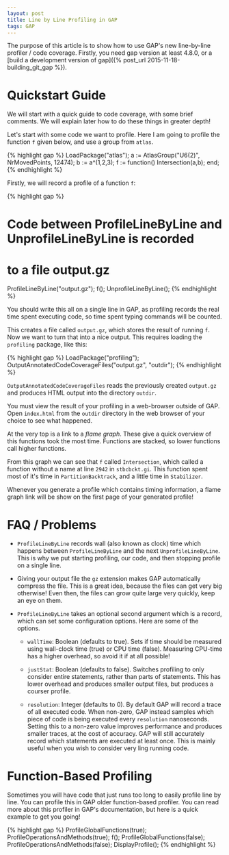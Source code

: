 ```yaml
---
layout: post
title: Line by Line Profiling in GAP
tags: GAP
---
```


The purpose of this article is to show how to use GAP's new line-by-line profiler / code coverage. Firstly, you need gap version at least 4.8.0, or a [build a development version of gap]({% post_url 2015-11-18-building_git_gap %}).

Quickstart Guide
===============

We will start with a quick guide to code coverage, with some brief comments. We will explain later how to do these things in greater depth!

Let's start with some code we want to profile. Here I am going to profile the function `f` given below, and use a group from `atlas`.

{% highlight gap %}
LoadPackage("atlas");
a := AtlasGroup("U6(2)", NrMovedPoints, 12474);
b := a^(1,2,3);
f := function() Intersection(a,b); end;
{% endhighlight %}


Firstly, we will record a profile of a function `f`:

{% highlight gap %}
# Code between ProfileLineByLine and UnprofileLineByLine is recorded
# to a file output.gz
ProfileLineByLine("output.gz"); f(); UnprofileLineByLine();
{% endhighlight %}

You should write this all on a single line in GAP, as profiling records the real time spent executing code, so time spent typing commands will be counted.

This creates a file called `output.gz`, which stores the result of running `f`. Now we want to turn that into a nice output. This requires loading the `profiling` package, like this:

{% highlight gap %}
LoadPackage("profiling");
OutputAnnotatedCodeCoverageFiles("output.gz", "outdir");
{% endhighlight %}

`OutputAnnotatedCodeCoverageFiles` reads the previously created `output.gz` and produces HTML output into the directory `outdir`.

You must view the result of your profiling in a web-browser outside of GAP. Open `index.html` from the `outdir` directory in the web browser of your choice to see what happened.

At the very top is a link to a _flame graph_. These give a quick overview of this functions took the most time. Functions are stacked, so lower functions call higher functions. 

From this graph we can see that `f` called `Intersection`, which called a function without a name at line `2942` in `stbcbckt.gi`. This function spent most of it's time in `PartitionBacktrack`, and a little time in `Stabilizer`.

<object data="{{ site_url }}/assets/flame.svg" type="image/svg+xml" width="100%">
</object>

Whenever you generate a profile which contains timing information, a flame graph link will be show on the first page of your generated profile!


FAQ / Problems
==============

* `ProfileLineByLine` records wall (also known as clock) time which happens between `ProfileLineByLine` and the next `UnprofileLineByLine`. This is why we put starting profiling, our code, and then stopping profile on a single line.

* Giving your output file the `gz` extension makes GAP automatically compress the file. This is a great idea, because the files can get very big otherwise! Even then, the files can grow quite large very quickly, keep an eye on them.

* `ProfileLineByLine` takes an optional second argument which is a record, which can set some configuration options. Here are some of the options.

  * `wallTime`:
      Boolean (defaults to true). Sets if time should be measured using wall-clock time (true) or CPU time (false). Measuring CPU-time has a higher overhead, so avoid it if at all possible!

  * `justStat`:
        Boolean (defaults  to  false).  Switches profiling to only consider entire statements,  rather  than  parts of statements.  This has lower overhead and produces smaller output files, but produces a courser profile. 

  * `resolution`:
        Integer (defaults to 0). By default GAP will record a trace of all executed code. When non-zero, GAP instead samples which piece of code is being executed every `resolution` nanoseconds. Setting this to a non-zero value improves performance and produces smaller traces, at the cost of accuracy. GAP will still accurately record which statements are executed at least once. This is mainly useful when you wish to consider very ling running code.



Function-Based Profiling
========================

Sometimes you will have code that just runs too long to easily profile line by line. You can profile this in GAP older function-based profiler. You can read more about this profiler in GAP's documentation, but here is a quick example to get you going!

{% highlight gap %}
ProfileGlobalFunctions(true);
ProfileOperationsAndMethods(true);
f();
ProfileGlobalFunctions(false);
ProfileOperationsAndMethods(false);
DisplayProfile();
{% endhighlight %}

